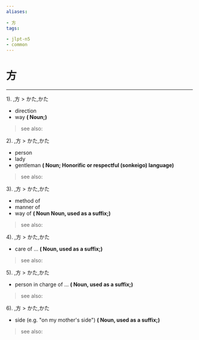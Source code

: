 ```yaml
---
aliases:
    
- 方
tags:
    
- jlpt-n5
- common
---
```


# 方
---
1).
,方 > かた,かた

- direction
- way
**( Noun;)**
> see also: 
            
2).
,方 > かた,かた

- person
- lady
- gentleman
**( Noun; Honorific or respectful (sonkeigo) language)**
> see also: 
            
3).
,方 > かた,かた

- method of
- manner of
- way of
**( Noun Noun, used as a suffix;)**
> see also: 
            
4).
,方 > かた,かた

- care of ...
**( Noun, used as a suffix;)**
> see also: 
            
5).
,方 > かた,かた

- person in charge of ...
**( Noun, used as a suffix;)**
> see also: 
            
6).
,方 > かた,かた

- side (e.g. "on my mother's side")
**( Noun, used as a suffix;)**
> see also: 
            